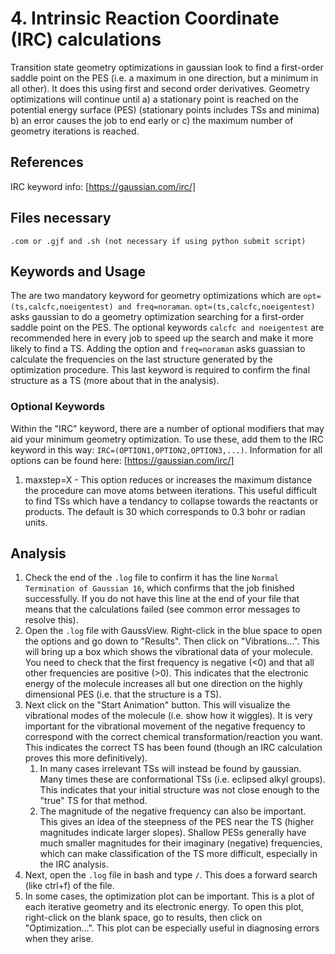 # 4. Intrinsic Reaction Coordinate (IRC) calculations
Transition state geometry optimizations in gaussian look to find a first-order saddle point on the PES (i.e. a maximum in one direction, but a minimum in all other). It does this using first and second order derivatives. Geometry optimizations will continue until a) a stationary point is reached on the potential energy surface (PES) (stationary points includes TSs and minima) b) an error causes the job to end early or c) the maximum number of geometry iterations is reached.
## References
IRC keyword info: [https://gaussian.com/irc/]

## Files necessary
```.com or .gjf and .sh (not necessary if using python submit script)```

## Keywords and Usage
The are two mandatory keyword for geometry optimizations which are ```opt=(ts,calcfc,noeigentest) and freq=noraman```. ```opt=(ts,calcfc,noeigentest)``` asks gaussian to do a geometry optimization searching for a first-order saddle point on the PES. The optional keywords ```calcfc and noeigentest``` are recommended here in every job to speed up the search and make it more likely to find a TS. Adding the option and ```freq=noraman``` asks guassian to calculate the frequencies on the last structure generated by the optimization procedure. This last keyword is required to confirm the final structure as a TS (more about that in the analysis).

### Optional Keywords
Within the "IRC" keyword, there are a number of optional modifiers that may aid your minimum geometry optimization. To use these, add them to the IRC keyword in this way: ```IRC=(OPTION1,OPTION2,OPTION3,...)```. Information for all options can be found here: [https://gaussian.com/irc/]
1. maxstep=X - This option reduces or increases the maximum distance the procedure can move atoms between iterations. This useful difficult to find TSs which have a tendancy to collapse towards the reactants or products. The default is 30 which corresponds to 0.3 bohr or radian units.

## Analysis
1. Check the end of the ```.log``` file to confirm it has the line ```Normal Termination of Gaussian 16```, which confirms that the job finished successfully. If you do not have this line at the end of your file that means that the calculations failed (see common error messages to resolve this).
2. Open the ```.log``` file with GaussView. Right-click in the blue space to open the options and go down to "Results". Then click on "Vibrations...". This will bring up a box which shows the vibrational data of your molecule. You need to check that the first frequency is negative (<0) and that all other frequencies are positive (>0). This indicates that the electronic energy of the molecule increases all but one direction on the highly dimensional PES (i.e. that the structure is a TS).
3. Next click on the "Start Animation" button. This will visualize the vibrational modes of the molecule (i.e. show how it wiggles). It is very important for the vibrational movement of the negative frequency to correspond with the correct chemical transformation/reaction you want. This indicates the correct TS has been found (though an IRC calculation proves this more definitively). 
    1. In many cases irrelevant TSs will instead be found by gaussian. Many times these are conformational TSs (i.e. eclipsed alkyl groups). This indicates that your initial structure was not close enough to the "true" TS for that method.
    2. The magnitude of the negative frequency can also be important. This gives an idea of the steepness of the PES near the TS (higher magnitudes indicate larger slopes). Shallow PESs generally have much smaller magnitudes for their imaginary (negative) frequencies, which can make classification of the TS more difficult, especially in the IRC analysis. 
4. Next, open the ```.log``` file in bash and type ```/```. This does a forward search (like ctrl+f) of the file.
5. In some cases, the optimization plot can be important. This is a plot of each iterative geometry and its electronic energy. To open this plot, right-click on the blank space, go to results, then click on "Optimization...". This plot can be especially useful in diagnosing errors when they arise. 


